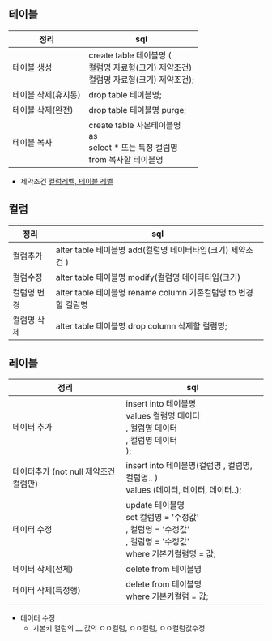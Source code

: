 ## 테이블

| 정리                | sql                                                                                            |
| ------------------- | ---------------------------------------------------------------------------------------------- |
| 테이블 생성         | create table 테이블명 ( <br> 컬럼명 자료형(크기) 제약조건) <br> 컬럼명 자료형(크기) 제약조건); |
| 테이블 삭제(휴지통) | drop table 테이블명;                                                                           |
| 테이블 삭제(완전)   | drop table 테이블명 purge;                                                                     |
| 테이블 복사         | create table 사본테이블명 <br> as <br > select \* 또는 특정 컬럼명 <br> from 복사할 테이블명   |

- 제약조건 [컬럼레벨, 테이블 레벨](https://github.com/hyeah0/SmartWeb_Contents_WebApplication_developer_class/blob/main/2_Data/1_%EC%B6%94%EA%B0%80%EC%A0%95%EB%A6%AC/01.%EC%BB%AC%EB%9F%BC%EB%A0%88%EB%B2%A8%2C%ED%85%8C%EC%9D%B4%EB%B8%94%EB%A0%88%EB%B2%A8.md)

## 컬럼

| 정리        | sql                                                            |
| ----------- | -------------------------------------------------------------- |
| 컬럼추가    | alter table 테이블명 add(컬럼명 데이터타입(크기) 제약조건 )    |
| 컬럼수정    | alter table 테이블명 modify(컬럼명 데이터타입(크기)            |
| 컬럼명 변경 | alter table 테이블명 rename column 기존컬럼명 to 변경할 컬럼명 |
| 컬럼명 삭제 | alter table 테이블명 drop column 삭제할 컬럼명;                |

## 레이블

| 정리                                 | sql                                                                                                                        |
| ------------------------------------ | -------------------------------------------------------------------------------------------------------------------------- |
| 데이터 추가                          | insert into 테이블명 <br> values 컬럼명 데이터 <br>, 컬럼명 데이터 <br> , 컬럼명 데이터 <br>);                             |
| 데이터추가 (not null 제약조건컬럼만) | insert into 테이블명(컬럼명 , 컬럼명, 컬럼명.. ) <br> values (데이터, 데이터, 데이터..);                                   |
| 데이터 수정                          | update 테이블명 <br> set 컬럼명 = '수정값' <br> , 컬럼명 = '수정값' <br> , 컬럼명 = '수정값' <br> where 기본키컬럼명 = 값; |
| 데이터 삭제(전체)                    | delete from 테이블명                                                                                                       |
| 데이터 삭제(특정행)                  | delete from 테이블명 <br> where 기본키컬럼 = 값;                                                                           |

- 데이터 수정
  - 기본키 컬럼의 \_\_ 값의 ㅇㅇ컬럼, ㅇㅇ컬럼, ㅇㅇ컬럼값수정
